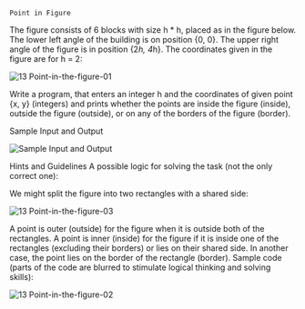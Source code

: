	Point in Figure
	
The figure consists of 6 blocks with size h * h, placed as in the figure below. The lower left angle of the building is on position {0, 0}. The upper right angle of the figure is in position {2*h, 4*h}. The coordinates given in the figure are for h = 2:

![13 Point-in-the-figure-01](https://user-images.githubusercontent.com/103949296/167994320-59aa05d7-d551-406b-b913-f3eca696b06e.png)

Write a program, that enters an integer h and the coordinates of given point {x, y} (integers) and prints whether the points are inside the figure (inside), outside the figure (outside), or on any of the borders of the figure (border).

Sample Input and Output


![Sample Input and Output](https://user-images.githubusercontent.com/103949296/167996168-241ba738-4fcc-4570-a33b-086294a204e8.png)


Hints and Guidelines
A possible logic for solving the task (not the only correct one):

 We might split the figure into two rectangles with a shared side:

![13 Point-in-the-figure-03](https://user-images.githubusercontent.com/103949296/167995017-ac1f3575-e07a-4428-ac66-b8e8ac325f90.png)

A point is outer (outside) for the figure when it is outside both of the rectangles.
A point is inner (inside) for the figure if it is inside one of the rectangles (excluding their borders) or lies on their shared side.
In another case, the point lies on the border of the rectangle (border).
Sample code (parts of the code are blurred to stimulate logical thinking and solving skills):

![13 Point-in-the-figure-02](https://user-images.githubusercontent.com/103949296/167995101-5cec87aa-8368-4dfc-be64-4ce5afbd4ebf.png)
